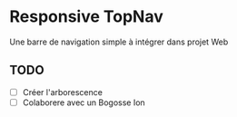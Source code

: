 # Responsive TopNav

Une barre de navigation simple à intégrer dans projet Web

## TODO

- [ ] Créer l'arborescence
- [ ] Colaborere avec un Bogosse Ion